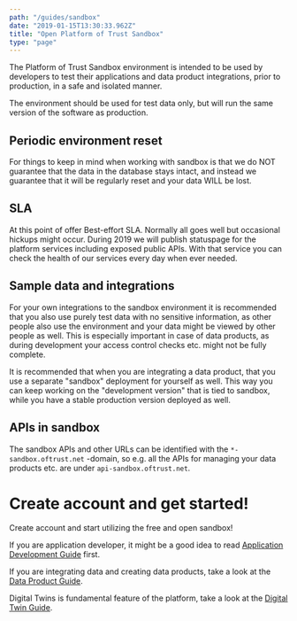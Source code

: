 ```yaml
---
path: "/guides/sandbox"
date: "2019-01-15T13:30:33.962Z"
title: "Open Platform of Trust Sandbox"
type: "page"
---
```

The Platform of Trust Sandbox environment is intended to be used by developers to test their applications and data product integrations, prior to production, in a safe and isolated manner.

The environment should be used for test data only, but will run the same version of the software as production.

## Periodic environment reset

For things to keep in mind when working with sandbox is that we do NOT guarantee that the data in the database stays intact, and instead we guarantee that it will be regularly reset and your data WILL be lost.

## SLA

At this point of offer Best-effort SLA. Normally all goes well but occasional hickups might occur. During 2019 we will publish  statuspage for the platform services including exposed public APIs. With that service you can check the health of our services every day when ever needed. 

## Sample data and integrations 

For your own integrations to the sandbox environment it is recommended that you also use purely test data with no sensitive information, as other people also use the environment and your data might be viewed by other people as well. This is especially important in case of data products, as during development your access control checks etc. might not be fully complete.

It is recommended that when you are integrating a data product, that you use a separate "sandbox" deployment for yourself as well. This way you can keep working on the "development version" that is tied to sandbox, while you have a stable production version deployed as well.

## APIs in sandbox

The sandbox APIs and other URLs can be identified with the `*-sandbox.oftrust.net` -domain, so e.g. all the APIs for managing your data products etc. are under `api-sandbox.oftrust.net`. 


# Create account and get started!

Create account and start utilizing the free and open sandbox! 

If you are application developer, it might be a good idea to read [Application Development Guide](/guides/build-apps) first. 

If you are integrating data and creating data products, take a look at the [Data Product Guide](/guides/data-products). 

Digital Twins is fundamental feature of the platform, take a look at the [Digital Twin Guide](/guides/twins).
